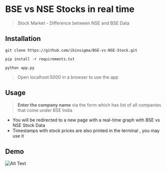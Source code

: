 # BSE vs NSE Stocks in real time
> Stock Market - Difference between NSE and BSE Data 

## Installation

`git clone https://github.com/ibinsigma/BSE-vs-NSE-Stock.git`

`pip install -r requirements.txt`

`python app.py`

> Open localhost:5000 in a browser to use the app

## Usage

> **Enter the company name** via the form which has list of all companies that come under BSE India

- You will be redirected to a new page with a real-time graph with BSE vs NSE Stock Data
- Timestamps with stock prices are also printed in the terminal , you may use it

## Demo

![Alt Text](https://media.giphy.com/media/S9EdpqzfVzAS1JBAPt/giphy.gif)
